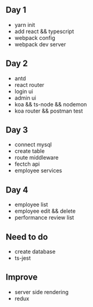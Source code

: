 ## Day 1
- yarn init
- add react && typescript
- webpack config
- webpack dev server

## Day 2
- antd
- react router
- login ui
- admin ui
- koa && ts-node && nodemon
- koa router && postman test

## Day 3
- connect mysql
- create table
- route middleware
- fectch api
- employee services

## Day 4
- employee list
- employee edit && delete
- performance review list

## Need to do
- create database
- ts-jest

## Improve
- server side rendering
- redux
